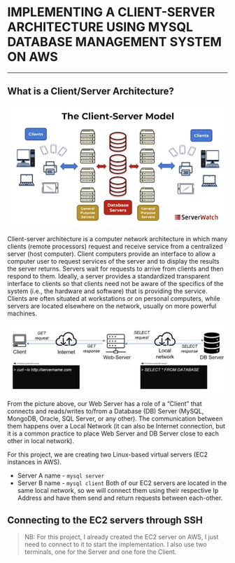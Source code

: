 # IMPLEMENTING A CLIENT-SERVER ARCHITECTURE USING MYSQL DATABASE MANAGEMENT SYSTEM ON AWS
---

## What is a Client/Server Architecture?

![](https://github.com/Tolu4realluv/dareyio-pbl/blob/main/Project%205/Client_Server_Architecture_1.webp)

Client-server architecture is a computer network architecture in which many clients (remote processors) request and receive service from a centralized server (host computer). Client computers provide an interface to allow a computer user to request services of the server and to display the results the server returns. Servers wait for requests to arrive from clients and then respond to them. Ideally, a server provides a standardized transparent interface to clients so that clients need not be aware of the specifics of the system (i.e., the hardware and software) that is providing the service. Clients are often situated at workstations or on personal computers, while servers are located elsewhere on the network, usually on more powerful machines. 

![](https://github.com/Tolu4realluv/dareyio-pbl/blob/main/Project%205/Client-server2.png)

From the picture above, our Web Server has a role of a “Client” that connects and reads/writes to/from a Database (DB) Server (MySQL, MongoDB, Oracle, SQL Server, or any other). The communication between them happens over a Local Network (it can also be Internet connection, but it is a common practice to place Web Server and DB Server close to each other in local network).

For this project, we are creating two Linux-based virtual servers (EC2 instances in AWS). 
* Server A name - `mysql server`
* Server B name - `mysql client`
Both of our EC2 servers are located in the same local network, so we will connect them using their respective Ip Address and have them send and return requests between each-other.

## Connecting to the EC2 servers through SSH

> NB: For this project, I already created the EC2 server on AWS, I just need to connect to it to start the implementation. I also use two terminals, one for the Server and one fore the Client.



